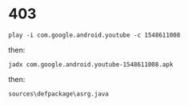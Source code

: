 # 403

~~~
play -i com.google.android.youtube -c 1548611008
~~~

then:

~~~
jadx com.google.android.youtube-1548611008.apk
~~~

then:

~~~
sources\defpackage\asrg.java
~~~
